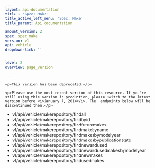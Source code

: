 ```yaml
---
layout: api-documentation
title : 'Spec: Make'
title_active_left_menu: 'Spec: Make'
title_parent: Api documentation

amount_version: 2
spec: spec_make
version: v1
api: vehicle
dropdown-link: ''


level: 2
overview: page_version

---
```


<div class="notification-message">

 	<p>This version has been deprecated.</p>

 	<p>Please use the most recent version of this resource. If you're still using this version in production, please switch to the latest version before <i>January 7, 2014</i>. The  endpoints below will be discontinued then.</p>

</div>

* v1/api/vehicle/makerepository/findall
* v1/api/vehicle/makerepository/findbyid
* v1/api/vehicle/makerepository/findfuturemakes
* v1/api/vehicle/makerepository/findmakebyname
* v1/api/vehicle/makerepository/findmakesbymodelyear
* v1/api/vehicle/makerepository/findmakesbypublicationstate
* v1/api/vehicle/makerepository/findnewandused
* v1/api/vehicle/makerepository/findnewandusedmakesbymodelyear
* v1/api/vehicle/makerepository/findnewmakes
* v1/api/vehicle/makerepository/findusedmakes

